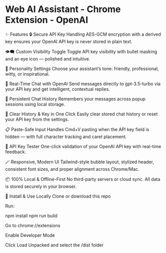 # Web AI Assistant - Chrome Extension - OpenAI 

✨ Features
🔒 Secure API Key Handling
AES-GCM encryption with a derived key ensures your OpenAI API key is never stored in plain text.

👁️‍🗨️ Custom Visibility Toggle
Toggle API key visibility with bullet masking and an eye icon — polished and intuitive.

🧠 Personality Settings
Choose your assistant’s tone: friendly, professional, witty, or inspirational.

💬 Real-Time Chat with OpenAI
Send messages directly to gpt-3.5-turbo via your API key and get intelligent, contextual replies.

💾 Persistent Chat History
Remembers your messages across popup sessions using local storage.

🧹 Clear History & Key in One Click
Easily clear stored chat history or reset your API key from the settings.

📋 Paste-Safe Input
Handles Cmd+V pasting when the API key field is hidden — with full character tracking and caret placement.

🧪 API Key Tester
One-click validation of your OpenAI API key with real-time feedback.

🪄 Responsive, Modern UI
Tailwind-style bubble layout, stylized header, consistent font sizes, and proper alignment across Chrome/Mac.

📦 100% Local & Offline-First
No third-party servers or cloud sync. All data is stored securely in your browser.

🚀 Install & Use Locally
Clone or download this repo

Run:

npm install
npm run build

Go to chrome://extensions

Enable Developer Mode

Click Load Unpacked and select the /dist folder


